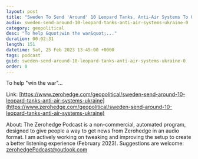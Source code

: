 ```yaml
---
layout: post
title: "Sweden To Send 'Around' 10 Leopard Tanks, Anti-Air Systems To Ukraine"
audio: sweden-send-around-10-leopard-tanks-anti-air-systems-ukraine-0
category: geopolitical
desc: "To help &quot;win the war&quot;..."
duration: 00:02:31
length: 151
datetime: Sat, 25 Feb 2023 13:45:00 +0000
tags: podcast
guid: sweden-send-around-10-leopard-tanks-anti-air-systems-ukraine-0
order: 0
---
```

To help &quot;win the war&quot;...

Link: [https://www.zerohedge.com/geopolitical/sweden-send-around-10-leopard-tanks-anti-air-systems-ukraine](https://www.zerohedge.com/geopolitical/sweden-send-around-10-leopard-tanks-anti-air-systems-ukraine)

About: The Zerohedge Podcast is a non-commercial, automated program, designed to give people a way to get news from Zerohedge in an audio format.  I am actively working on tweaking and improving the setup to create a better listening experience (February 2023).  Suggestions are welcome: [zerohedgePodcast@outlook.com](mailto:zerohedgePodcast@outlook.com)